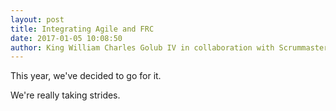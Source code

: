 ```yaml
---
layout: post
title: Integrating Agile and FRC
date: 2017-01-05 10:08:50
author: King William Charles Golub IV in collaboration with Scrummaster/Scrubmaster/MasterofScrubs and Benevolent Leader Joshua
---
```


This year, we've decided to go for it.

We're really taking strides.
